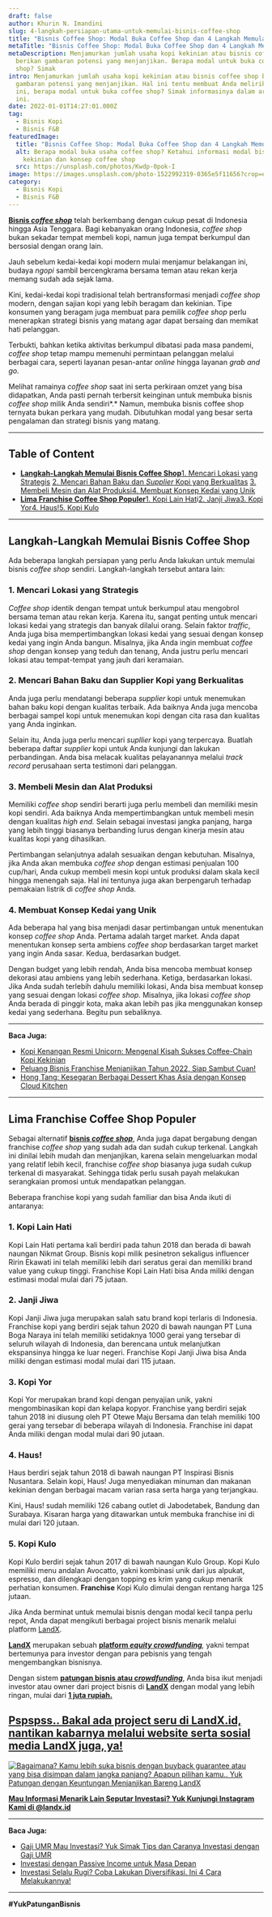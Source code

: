```yaml
---
draft: false
author: Khurin N. Imandini
slug: 4-langkah-persiapan-utama-untuk-memulai-bisnis-coffee-shop
title: "Bisnis Coffee Shop: Modal Buka Coffee Shop dan 4 Langkah Memulai"
metaTitle: "Bisnis Coffee Shop: Modal Buka Coffee Shop dan 4 Langkah Memulai"
metaDescription: Menjamurkan jumlah usaha kopi kekinian atau bisnis coffee shop
  berikan gambaran potensi yang menjanjikan. Berapa modal untuk buka coffee
  shop? Simak
intro: Menjamurkan jumlah usaha kopi kekinian atau bisnis coffee shop berikan
  gambaran potensi yang menjanjikan. Hal ini tentu membuat Anda melirik industri
  ini, berapa modal untuk buka coffee shop? Simak informasinya dalam artikel
  ini.
date: 2022-01-01T14:27:01.000Z
tag:
  - Bisnis Kopi
  - Bisnis F&B
featuredImage:
  title: "Bisnis Coffee Shop: Modal Buka Coffee Shop dan 4 Langkah Memulai"
  alt: Berapa modal buka usaha coffee shop? Ketahui informasi modal bisnis kopi
    kekinian dan konsep coffee shop
  src: https://unsplash.com/photos/Kwdp-0pok-I
image: https://images.unsplash.com/photo-1522992319-0365e5f11656?crop=entropy&cs=tinysrgb&fit=max&fm=jpg&ixid=MnwxMTc3M3wwfDF8c2VhcmNofDEyfHxjb2ZmZWV8ZW58MHx8fHwxNjQxMDQ5MjEy&ixlib=rb-1.2.1&q=80&w=1080
category:
  - Bisnis Kopi
  - Bisnis F&B
---
```

**[Bisnis *coffee shop*](https://landx.id/project/)** telah berkembang dengan cukup pesat di Indonesia hingga Asia Tenggara. Bagi kebanyakan orang Indonesia, *coffee shop* bukan sekadar tempat membeli kopi, namun juga tempat berkumpul dan bersosial dengan orang lain.

Jauh sebelum kedai-kedai kopi modern mulai menjamur belakangan ini, budaya *ngopi* sambil bercengkrama bersama teman atau rekan kerja memang sudah ada sejak lama.

Kini, kedai-kedai kopi tradisional telah bertransformasi menjadi *coffee shop* modern, dengan sajian kopi yang lebih beragam dan kekinian. Tipe konsumen yang beragam juga membuat para pemilik *coffee shop* perlu menerapkan strategi bisnis yang matang agar dapat bersaing dan memikat hati pelanggan.

Terbukti, bahkan ketika aktivitas berkumpul dibatasi pada masa pandemi, *coffee shop* tetap mampu memenuhi permintaan pelanggan melalui berbagai cara, seperti layanan pesan-antar *online* hingga layanan *grab and go.*

Melihat ramainya *coffee shop* saat ini serta perkiraan omzet yang bisa didapatkan, Anda pasti pernah terbersit keinginan untuk membuka bisnis *coffee shop* milik Anda sendiri*.* Namun, membuka bisnis coffee shop ternyata bukan perkara yang mudah. Dibutuhkan modal yang besar serta pengalaman dan strategi bisnis yang matang.

- - -

## Table of Content

* **[Langkah-Langkah Memulai Bisnis Coffee Shop](https://landx.id/blog/4-langkah-persiapan-utama-untuk-memulai-bisnis-coffee-shop/#langkah-langkah-memulai-bisnis-coffee-shop)**[1. Mencari Lokasi yang Strategis](#1-mencari-lokasi-yang-strategis) [2. Mencari Bahan Baku dan *Supplier* Kopi yang Berkualitas](#2-mencari-bahan-baku-dan-supplier-kopi-yang-berkualitas) [3. Membeli Mesin dan Alat Produksi](#3-membeli-mesin-dan-alat-produksi)[4. Membuat Konsep Kedai yang Unik](#4-membuat-konsep-keda-yang-unik)
* **[Lima Franchise Coffee Shop Populer](#lima-franchise-coffee-shop-populer)**[1. Kopi Lain Hat](#1-kopi-lain-hati)i[2. Janji Jiwa](#2-janji-jiwa)[3. Kopi Yor](#3-kopi-yor)[4. Haus!](#4-haus)[5. Kopi Kulo](#5-kopi-kulo)

- - -

## Langkah-Langkah Memulai Bisnis Coffee Shop

Ada beberapa langkah persiapan yang perlu Anda lakukan untuk memulai bisnis *coffee shop* sendiri. Langkah-langkah tersebut antara lain:

### 1. Mencari Lokasi yang Strategis

*Coffee shop* identik dengan tempat untuk berkumpul atau mengobrol bersama teman atau rekan kerja. Karena itu, sangat penting untuk mencari lokasi kedai yang strategis dan banyak dilalui orang. Selain faktor *traffic*, Anda juga bisa mempertimbangkan lokasi kedai yang sesuai dengan konsep kedai yang ingin Anda bangun. Misalnya, jika Anda ingin membuat *coffee shop* dengan konsep yang teduh dan tenang, Anda justru perlu mencari lokasi atau tempat-tempat yang jauh dari keramaian.

### 2. Mencari Bahan Baku dan Supplier Kopi yang Berkualitas

Anda juga perlu mendatangi beberapa *supplier* kopi untuk menemukan bahan baku kopi dengan kualitas terbaik. Ada baiknya Anda juga mencoba berbagai sampel kopi untuk menemukan kopi dengan cita rasa dan kualitas yang Anda inginkan.

Selain itu, Anda juga perlu mencari *supllier* kopi yang terpercaya. Buatlah beberapa daftar *supplier* kopi untuk Anda kunjungi dan lakukan perbandingan. Anda bisa melacak kualitas pelayanannya melalui *track record* perusahaan serta testimoni dari pelanggan.

### 3. Membeli Mesin dan Alat Produksi

Memiliki *coffee shop* sendiri berarti juga perlu membeli dan memiliki mesin kopi sendiri. Ada baiknya Anda mempertimbangkan untuk membeli mesin dengan kualitas *high end.* Selain sebagai investasi jangka panjang, harga yang lebih tinggi biasanya berbanding lurus dengan kinerja mesin atau kualitas kopi yang dihasilkan.

Pertimbangan selanjutnya adalah sesuaikan dengan kebutuhan. Misalnya, jika Anda akan membuka *coffee shop* dengan estimasi penjualan 100 cup/hari, Anda cukup membeli mesin kopi untuk produksi dalam skala kecil hingga menengah saja. Hal ini tentunya juga akan berpengaruh terhadap pemakaian listrik di *coffee shop* Anda.

### 4. Membuat Konsep Kedai yang Unik

Ada beberapa hal yang bisa menjadi dasar pertimbangan untuk menentukan konsep *coffee shop* Anda. Pertama adalah target market. Anda dapat menentukan konsep serta ambiens *coffee shop* berdasarkan target market yang ingin Anda sasar. Kedua, berdasarkan budget.

Dengan budget yang lebih rendah, Anda bisa mencoba membuat konsep dekorasi atau ambiens yang lebih sederhana. Ketiga, berdasarkan lokasi. Jika Anda sudah terlebih dahulu memiliki lokasi, Anda bisa membuat konsep yang sesuai dengan lokasi *coffee shop.* Misalnya, jika lokasi *coffee shop* Anda berada di pinggir kota, maka akan lebih pas jika menggunakan konsep kedai yang sederhana. Begitu pun sebaliknya.

- - -

**Baca Juga:**

* [Kopi Kenangan Resmi Unicorn: Mengenal Kisah Sukses Coffee-Chain Kopi Kekinian](https://landx.id/blog/kopi-kenangan-unicorn-mengenal-kisah-sukses-coffee-chain-kopi-kekinian/)
* [Peluang Bisnis Franchise Menjanjikan Tahun 2022, Siap Sambut Cuan!](https://landx.id/blog/peluang-bisnis-franchise-terbaik-di-tahun-2022/)
* [Hong Tang: Kesegaran Berbagai Dessert Khas Asia dengan Konsep Cloud Kitchen](https://landx.id/blog/hong-tang-dengan-berbagai-menu-dessert-oriental-khas-taiwan-dan-hongkong/)

- - -

## Lima Franchise Coffee Shop Populer

Sebagai alternatif **[bisnis *coffee shop*](https://landx.id/project/)**, Anda juga dapat bergabung dengan franchise *coffee shop* yang sudah ada dan sudah cukup terkenal. Langkah ini dinilai lebih mudah dan menjanjikan, karena selain mengeluarkan modal yang relatif lebih kecil, franchise *coffee shop* biasanya juga sudah cukup terkenal di masyarakat. Sehingga tidak perlu susah payah melakukan serangkaian promosi untuk mendapatkan pelanggan.

Beberapa franchise kopi yang sudah familiar dan bisa Anda ikuti di antaranya:

### 1. Kopi Lain Hati

Kopi Lain Hati pertama kali berdiri pada tahun 2018 dan berada di bawah naungan Nikmat Group. Bisnis kopi milik pesinetron sekaligus influencer Ririn Ekawati ini telah memiliki lebih dari seratus gerai dan memiliki brand value yang cukup tinggi. Franchise Kopi Lain Hati bisa Anda miliki dengan estimasi modal mulai dari 75 jutaan.

### 2. Janji Jiwa

Kopi Janji Jiwa juga merupakan salah satu brand kopi terlaris di Indonesia. Franchise kopi yang berdiri sejak tahun 2020 di bawah naungan PT Luna Boga Naraya ini telah memiliki setidaknya 1000 gerai yang tersebar di seluruh wilayah di Indonesia, dan berencana untuk melanjutkan ekspansinya hingga ke luar negeri. Franchise Kopi Janji Jiwa bisa Anda miliki dengan estimasi modal mulai dari 115 jutaan.

### 3. Kopi Yor

Kopi Yor merupakan brand kopi dengan penyajian unik, yakni mengombinasikan kopi dan kelapa kopyor. Franchise yang berdiri sejak tahun 2018 ini diusung oleh PT Otewe Maju Bersama dan telah memiliki 100 gerai yang tersebar di beberapa wilayah di Indonesia. Franchise ini dapat Anda miliki dengan modal mulai dari 90  jutaan.

### 4. Haus!

Haus berdiri sejak tahun 2018  di bawah naungan PT Inspirasi Bisnis Nusantara. Selain kopi, Haus! Juga menyediakan minuman dan makanan kekinian dengan berbagai macam varian rasa serta harga yang terjangkau.

Kini, Haus! sudah memiliki 126 cabang outlet di Jabodetabek, Bandung dan Surabaya. Kisaran harga yang ditawarkan untuk membuka franchise ini di mulai dari 120 jutaan.

### 5. Kopi Kulo

Kopi Kulo berdiri sejak tahun 2017 di bawah naungan Kulo Group. Kopi Kulo memiliki menu andalan Avocatto, yakni kombinasi unik dari jus alpukat, espresso, dan dilengkapi dengan topping es krim yang cukup menarik perhatian konsumen. **Franchise** Kopi Kulo dimulai dengan rentang harga 125 jutaan.

Jika Anda berminat untuk memulai bisnis dengan modal kecil tanpa perlu repot, Anda dapat mengikuti berbagai project bisnis menarik melalui platform [LandX](https://landx.id/).

**[LandX](https://landx.id/project/)** merupakan sebuah **[platform *equity crowdfunding*](https://landx.id/project/)***,* yakni tempat bertemunya para investor dengan para pebisnis yang tengah mengembangkan bisnisnya.

Dengan sistem **[patungan bisnis atau *crowdfunding*](https://landx.id/project/)**, Anda bisa ikut menjadi investor atau owner dari project bisnis di **[LandX](https://landx.id/project/)** dengan modal yang lebih ringan, mulai dari **[1 juta rupiah.](https://landx.id/project/)**

## [Pspspss.. Bakal ada project seru di LandX.id, nantikan kabarnya melalui website serta sosial media LandX juga, ya!](https://landx.id/project/)

[![Bagaimana? Kamu lebih suka bisnis dengan buyback guarantee atau yang bisa disimpan dalam jangka panjang? Apapun pilihan kamu.. Yuk Patungan  dengan Keuntungan Menjanjikan Bareng LandX](https://accountgram-production.sfo2.cdn.digitaloceanspaces.com/landx_ghost/2021/10/Equity-Crowdfunding-di-Indonesia-1--3.png)](http://landx.id/project/)

**[Mau Informasi Menarik Lain Seputar Investasi? Yuk Kunjungi Instagram Kami di @landx.id](https://www.instagram.com/landx.id/?utm_medium=copy_link)**

- - -

**Baca Juga:**

* [Gaji UMR Mau Investasi? Yuk Simak Tips dan Caranya Investasi dengan Gaji UMR](https://landx.id/blog/cara-investasi-dengan-gaji-umr/)
* [Investasi dengan Passive Income untuk Masa Depan](https://landx.id/blog/investasi-dengan-passive-income-untuk-masa-depan/)
* [Investasi Selalu Rugi? Coba Lakukan Diversifikasi. Ini 4 Cara Melakukannya!](https://landx.id/blog/arti-penting-diversifikasi-dalam-investasi/)

- - -

**\#YukPatunganBisnis**